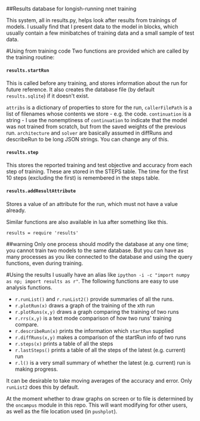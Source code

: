 ##Results database for longish-running nnet training

This system, all in results.py, helps look after results from trainings of models.
I usually find that I present data to the model in blocks, which usually contain a few minibatches of training data and a small sample of test data.

#Using from training code
Two functions are provided which are called by the training routine:

#### `results.startRun`
This is called before any training, and stores information about the run for future reference. It also creates the database file (by default `results.sqlite`) if it doesn't exist.

`attribs` is a dictionary of properties to store for the run, `callerFilePath` is a list of filenames whose contents we store - e.g. the code. `continuation` is a string - I use the nonemptiness of `continuation` to indicate that the model was not trained from scratch, but from the saved weights of the previous run. `architecture` and `solver` are basically assumed in diffRuns and describeRun to be long JSON strings. You can change any of this.

#### `results.step`
This stores the reported training and test objective and accuracy from each step of training.
These are stored in the STEPS table.
The time for the first 10 steps (excluding the first) is remembered in the steps table.

#### `results.addResultAttribute`
Stores a value of an attribute for the run, which must not have a value already.

Similar functions are also available in lua after something like this.
```
results = require 'results'
```

##warning
Only one process should modify the database at any one time; you cannot train two models to the same database. But you can have as many processes as you like connected to the database and using the query functions, even during training.

#Using the results
I usually have an alias like `ipython -i -c "import numpy as np; import results as r"`.
The following functions are easy to use analysis functions.
* `r.runList()` and `r.runList2()` provide summaries of all the runs.
* `r.plotRun(x)` draws a graph of the training of the xth run
* `r.plotRuns(x,y)` draws a graph comparing the training of two runs
* `r.rrs(x,y)` is a text mode comparison of how two runs' training compare.
* `r.describeRun(x)` prints the information which `startRun` supplied
* `r.diffRuns(x,y)` makes a comparison of the startRun info of two runs
* `r.steps(x)` prints a table of all the steps
* `r.lastSteps()` prints a table of all the steps of the latest (e.g. current) run
* `r.l()` is a very small summary of whether the latest (e.g. current) run is making progress.

It can be desirable to take moving averages of the accuracy and error. Only `runList2` does this by default.

At the moment whether to draw graphs on screen or to file is determined by the `oncampus` module in this repo. This will want modifying for other users, as well as the file location used (in `pushplot`).
